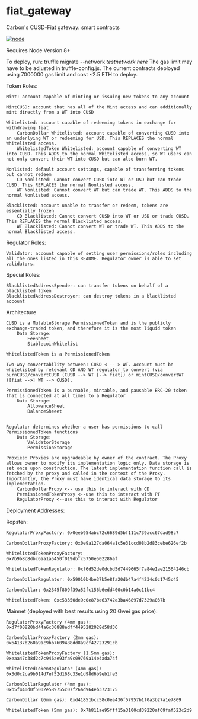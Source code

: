 # fiat_gateway
Carbon's CUSD-Fiat gateway: smart contracts

[![node](https://img.shields.io/badge/Node-v8.11.4-brightgreen.svg)](https://github.com/stablecarbon/fiat_gateway)

Requires Node Version 8+

To deploy, run:
truffle migrate --network *testnetwork here*
The gas limit may have to be adjusted in truffle-config.js.
The current contracts deployed using 7000000 gas limit and cost ~2.5 ETH to deploy.

Token Roles:

	Mint: account capable of minting or issuing new tokens to any account

	MintCUSD: account that has all of the Mint access and can additionally mint directly from a WT into CUSD

	Whitelisted: account capable of redeeming tokens in exchange for withdrawing fiat
		CarbonDollar Whitelisted: account capable of converting CUSD into an underlying WT or redeeming for USD. This REPLACES the normal Whitelisted access.
		WhitelistedToken Whitelisted: account capable of converting WT into CUSD. This ADDS to the normal Whitelisted access, so WT users can not only convert their WT into CUSD but can also burn WT.

	Nonlisted: default account settings, capable of transferring tokens but cannot redeem
		CD Nonlisted: Cannot convert CUSD into WT or USD but can trade CUSD. This REPLACES the normal Nonlisted access.
		WT Nonlisted: Cannot convert WT but can trade WT. This ADDS to the normal Nonlisted access.

	Blacklisted: account unable to transfer or redeem, tokens are essentially frozen
		CD Blacklisted: Cannot convert CUSD into WT or USD or trade CUSD. This REPLACES the normal Blacklisted access.
		WT Blacklisted: Cannot convert WT or trade WT. This ADDS to the normal Blacklisted access.

Regulator Roles:

	Validator: account capable of setting user permissions/roles including all the ones listed in this README. Regulator owner is able to set validators.

Special Roles:

	BlacklistedAddressSpender: can transfer tokens on behalf of a blacklisted token
	BlacklistedAddressDestroyer: can destroy tokens in a blacklisted account

Architecture

	CUSD is a MutableStorage PermissionedToken and is the publicly exchange-traded token, and therefore it is the most liquid token
		Data Storage:
			FeeSheet
			StablecoinWhitelist

	WhitelistedToken is a PermissionedToken

	Two-way convertability between: CUSD < -- > WT. Account must be whitelisted by relevant CD AND WT regulator to convert (via burnCUSD/convertCUSD (CUSD --> WT [--> fiat]) or mintCUSD/convertWT ([fiat -->] WT --> CUSD).

	PermissionedToken is a burnable, mintable, and pausable ERC-20 token that is connected at all times to a Regulator
		Data Storage:
			AllowanceSheet
			BalanceSheeet


	Regulator determines whether a user has permissions to call PermissionedToken functions
		Data Storage:
			ValidatorStorage
			PermissionStorage

	Proxies: Proxies are upgradeable by owner of the contract. The Proxy allows owner to modify its implementation logic only. Data storage is set once upon construction. The latest implementation function call is fetched by the proxy and called in the context of the Proxy. Importantly, the Proxy must have identical data storage to its implementation.
		CarbonDollarProxy <-- use this to interact with CD
		PermissionedTokenProxy <--use this to interact with PT
		RegulatorProxy <--use this to interact with Regulator

Deployment Addresses:

Ropsten:

	RegulatorProxyFactory: 0x0eeb954abc72c6689d5bf111c739acc67dad98c7

	CarbonDollarProxyFactory: 0x0e9a127da064a1c5e31ccd08b2d83cebe626ef2b

	WhitelistedTokenProxyFactory: 0x7b9b8c8dbc6aa1a5450f019dbfc5750e502286af

	WhitelistedTokenRegulator: 0xf6d52de0dcbd5d7449665f7a84e1ae21564246cb

	CarbonDollarRegulator: 0x59010b4be37b5e8fa20db47a4f4234c0c1745c45

	CarbonDollar: 0x2345f809f39a52fc156b6edd400c0b14a0c11bc4

	WhitelistedToken: 0xc53350de9c0e87be63742e3ba46897d7329a037b

Mainnet (deployed with best results using 20 Gwei gas price):

	RegulatorProxyFactory (4mm gas): 0xd7f00820bd44a6c30888edff4495282028d58d36

	CarbonDollarProxyFactory (2mm gas):  0x64137b260a9ac9bb7609488dd8a9cf42723291cb

	WhitelistedTokenProxyFactory (1.5mm gas): 0xeaa47c38d2c7c946ae93fa9c09769a14e4ada74f

	WhitelistedTokenRegulator (4mm gas): 0x3d0c2ca9b014d7ef52d168c33e1d98d6b9eb1fe5

	CarbonDollarRegulator (4mm gas): 0xb5f440d0f5002e589755c07f26ad964eb3723175

	CarbonDollar (6mm gas): 0xd41851bcc58c0ea436f57957b1f0a3b27a1e7809

	WhitelistedToken (5mm gas): 0x7b811ae95fff15a3100cd39220af69faf523c2d9

